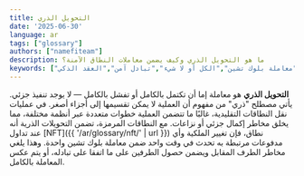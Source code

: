 ```yaml
---
title: التحويل الذري
date: '2025-06-30'
language: ar
tags: ["glossary"]
authors: ["namefiteam"]
description: ما هو التحويل الذري وكيف يضمن معاملات النطاق الآمنة؟
keywords: ["التحويل الذري","معاملة بلوك تشين","الكل أو لا شيء","تبادل آمن","العقد الذكي"]
---
```


**التحويل الذري** هو معاملة إما أن تكتمل بالكامل أو تفشل بالكامل — لا يوجد تنفيذ جزئي. يأتي مصطلح "ذري" من مفهوم أن العملية لا يمكن تقسيمها إلى أجزاء أصغر. في عمليات نقل النطاقات التقليدية، غالبًا ما تتضمن العملية خطوات متعددة عبر أنظمة مختلفة، مما يخلق مخاطر إكمال جزئي أو نزاعات. مع النطاقات المرمزة، تضمن التحويلات الذرية أنه عند تداول [NFT]({{ '/ar/glossary/nft/' | url }}) نطاق، فإن تغيير الملكية وأي مدفوعات مرتبطة به تحدث في وقت واحد ضمن معاملة بلوك تشين واحدة. وهذا يلغي مخاطر الطرف المقابل ويضمن حصول الطرفين على ما اتفقا على تبادله، أو يتم عكس المعاملة بالكامل.